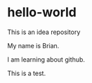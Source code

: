 # hello-world
This is an idea repository

My name is Brian. 

I am learning about github.

This is a test.

